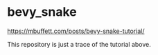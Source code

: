 # bevy_snake

https://mbuffett.com/posts/bevy-snake-tutorial/

This repository is just a trace of the tutorial above.
